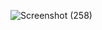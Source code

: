 ![Screenshot (258)](https://user-images.githubusercontent.com/66219095/122025109-b226ee00-cde6-11eb-9115-d6ddfb74708f.png)
